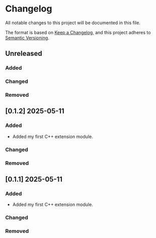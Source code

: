# Changelog

All notable changes to this project will be documented in this file.

The format is based on [Keep a Changelog](https://keepachangelog.com/en/1.0.0/),
and this project adheres to [Semantic Versioning](https://semver.org/spec/v2.0.0.html).

## Unreleased

### Added

### Changed

### Removed


## [0.1.2] 2025-05-11

### Added

- Added my first C++ extension module.

### Changed

### Removed


## [0.1.1] 2025-05-11

### Added

- Added my first C++ extension module.

### Changed

### Removed

